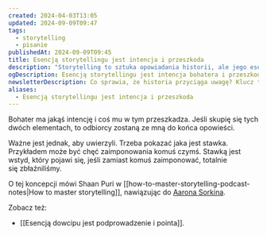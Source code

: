 ```yaml
---
created: 2024-04-03T13:05
updated: 2024-09-09T09:47
tags:
  - storytelling
  - pisanie
publishedAt: 2024-09-09T09:45
title: Esencją storytellingu jest intencja i przeszkoda
description: "Storytelling to sztuka opowiadania historii, ale jego esencją są dwie kluczowe rzeczy: intencja bohatera i przeszkoda, która go powstrzymuje. Dowiedz się, jak te elementy tworzą angażującą narrację i sprawiają, że słuchacze czytają do końca."
ogDescription: Esencją storytellingu jest intencja bohatera i przeszkoda, która stoi mu na drodze. Odkryj, jak te dwa elementy tworzą porywającą opowieść.
newsletterDescription: Co sprawia, że historia przyciąga uwagę? Klucz to intencja bohatera i przeszkoda, która staje mu na drodze. Zajrzyj do artykułu, by dowiedzieć się więcej o esencji storytellingu.
aliases:
  - Esencją storytellingu jest intencja i przeszkoda
---
```

Bohater ma jakąś intencję i coś mu w tym przeszkadza. Jeśli skupię się tych dwóch elementach, to odbiorcy zostaną ze mną do końca opowieści.

Ważne jest jednak, aby uwierzyli. Trzeba pokazać jaka jest stawka. Przykładem może być chęć zaimponowania komuś czymś. Stawką jest wstyd, który pojawi się, jeśli zamiast komuś zaimponować, totalnie się zbłaźniliśmy.

O tej koncepcji mówi Shaan Puri w [[how-to-master-storytelling-podcast-notes|How to master storytelling]], nawiązując do [Aarona Sorkina](https://en.wikipedia.org/wiki/Aaron_Sorkin).

Zobacz też:
- [[Esencją dowcipu jest podprowadzenie i pointa]].
